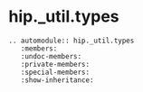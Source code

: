 # hip._util.types

```{eval-rst}
.. automodule:: hip._util.types
   :members:
   :undoc-members:
   :private-members:
   :special-members:
   :show-inheritance:
```
